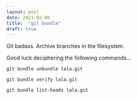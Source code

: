 ```yaml
---
layout: post
date: 2021-02-06
title:  "git bundle"
draft: true
---
```



Git badass. Archive branches in the filesystem.

Good luck deciphering the following commands...


```
git bundle unbundle lala.git

git bundle verify lala.git

git bundle list-heads lala.git
```